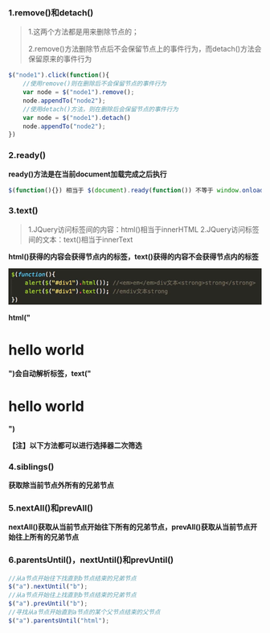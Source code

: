 ### 1.remove()和detach()

> 1.这两个方法都是用来删除节点的；
>
> 2.remove()方法删除节点后不会保留节点上的事件行为，而detach()方法会保留原来的事件行为

```javascript
$("node1").click(function(){
    //使用remove()则在删除后不会保留节点的事件行为
    var node = $("node1").remove();
    node.appendTo("node2");
    //使用detach()方法，则在删除后会保留节点的事件行为
    var node = $("node1").detach()
    node.appendTo("node2");
})
```

### 2.ready()

**ready()方法是在当前document加载完成之后执行**

```javascript
$(function(){}) 相当于 $(document).ready(function()) 不等于 window.onload()
```

### 3.text()

> 1.JQuery访问标签间的内容：html()相当于innerHTML
> 2.JQuery访问标签间的文本：text()相当于innerText

**html()获得的内容会获得节点内的标签，text()获得的内容不会获得节点内的标签**

![1601896645604](assets/1601896645604.png)

**html("<h1>hello world</h1>")会自动解析标签，text("<h1>hello world</h1>")**

**【注】以下方法都可以进行选择器二次筛选**

### 4.siblings()

**获取除当前节点外所有的兄弟节点**

### 5.nextAll()和prevAll()

**nextAll()获取从当前节点开始往下所有的兄弟节点，prevAll()获取从当前节点开始往上所有的兄弟节点**

### 6.parentsUntil()，nextUntil()和prevUntil()

```javascript
//从a节点开始往下找直到b节点结束的兄弟节点
$("a").nextUntil("b");
//从a节点开始往上找直到b节点结束的兄弟节点
$("a").prevUntil("b");
//寻找从a节点开始直到a节点的某个父节点结束的父节点
$("a").parentsUntil("html");
```

